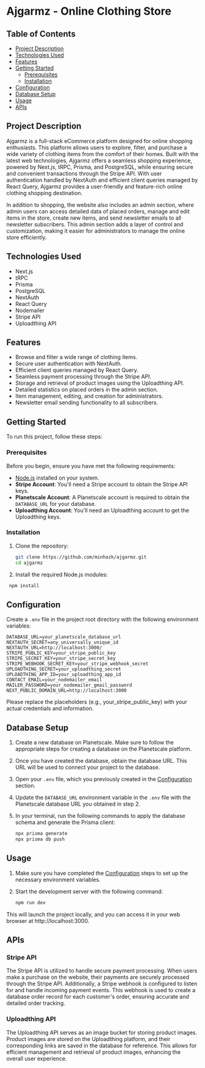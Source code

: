 # Ajgarmz - Online Clothing Store

## Table of Contents

-   [Project Description](#project-description)
-   [Technologies Used](#technologies-used)
-   [Features](#features)
-   [Getting Started](#getting-started)
    -   [Prerequisites](#prerequisites)
    -   [Installation](#installation)
-   [Configuration](#configuration)
-   [Database Setup](#database-setup)
-   [Usage](#usage)
-   [APIs](#apis)

## Project Description

Ajgarmz is a full-stack eCommerce platform designed for online shopping enthusiasts. This platform allows users to explore, filter, and purchase a wide variety of clothing items from the comfort of their homes. Built with the latest web technologies, Ajgarmz offers a seamless shopping experience, powered by Next.js, tRPC, Prisma, and PostgreSQL, while ensuring secure and convenient transactions through the Stripe API. With user authentication handled by NextAuth and efficient client queries managed by React Query, Ajgarmz provides a user-friendly and feature-rich online clothing shopping destination.

In addition to shopping, the website also includes an admin section, where admin users can access detailed data of placed orders, manage and edit items in the store, create new items, and send newsletter emails to all newsletter subscribers. This admin section adds a layer of control and customization, making it easier for administrators to manage the online store efficiently.

## Technologies Used

-   Next.js
-   tRPC
-   Prisma
-   PostgreSQL
-   NextAuth
-   React Query
-   Nodemailer
-   Stripe API
-   Uploadthing API

## Features

-   Browse and filter a wide range of clothing items.
-   Secure user authentication with NextAuth.
-   Efficient client queries managed by React Query.
-   Seamless payment processing through the Stripe API.
-   Storage and retrieval of product images using the Uploadthing API.
-   Detailed statistics on placed orders in the admin section.
-   Item management, editing, and creation for administrators.
-   Newsletter email sending functionality to all subscribers.

## Getting Started

To run this project, follow these steps:

### Prerequisites

Before you begin, ensure you have met the following requirements:

-   [Node.js](https://nodejs.org/) installed on your system.
-   **Stripe Account**: You'll need a Stripe account to obtain the Stripe API keys.
-   **Planetscale Account**: A Planetscale account is required to obtain the `DATABASE_URL` for your database.
-   **Uploadthing Account**: You'll need an Uploadthing account to get the Uploadthing keys.

### Installation

1. Clone the repository:

    ```bash
    git clone https://github.com/minhazk/ajgarmz.git
    cd ajgarmz

    ```

2. Install the required Node.js modules:

```bash
 npm install
```

## Configuration

Create a `.env` file in the project root directory with the following environment variables:

```
DATABASE_URL=your_planetscale_database_url
NEXTAUTH_SECRET=any_universally_unique_id
NEXTAUTH_URL=http://localhost:3000/
STRIPE_PUBLIC_KEY=your_stripe_public_key
STRIPE_SECRET_KEY=your_stripe_secret_key
STRIPE_WEBHOOK_SECRET_KEY=your_stripe_webhook_secret
UPLOADTHING_SECRET=your_uploadthing_secret
UPLOADTHING_APP_ID=your_uploadthing_app_id
CONTACT_EMAIL=your_nodemailer_email
MAILER_PASSWORD=your_nodemailer_gmail_password
NEXT_PUBLIC_DOMAIN_URL=http://localhost:3000
```

Please replace the placeholders (e.g., your_stripe_public_key) with your actual credentials and information.

## Database Setup

1. Create a new database on Planetscale. Make sure to follow the appropriate steps for creating a database on the Planetscale platform.

2. Once you have created the database, obtain the database URL. This URL will be used to connect your project to the database.

3. Open your `.env` file, which you previously created in the [Configuration](#configuration) section.

4. Update the `DATABASE_URL` environment variable in the `.env` file with the Planetscale database URL you obtained in step 2.

5. In your terminal, run the following commands to apply the database schema and generate the Prisma client:

    ```bash
    npx prisma generate
    npx prisma db push
    ```

## Usage

1. Make sure you have completed the [Configuration](#configuration) steps to set up the necessary environment variables.

2. Start the development server with the following command:

    ```bash
    npm run dev
    ```

This will launch the project locally, and you can access it in your web browser at http://localhost:3000.

## APIs

### Stripe API

The Stripe API is utilized to handle secure payment processing. When users make a purchase on the website, their payments are securely processed through the Stripe API. Additionally, a Stripe webhook is configured to listen for and handle incoming payment events. This webhook is used to create a database order record for each customer's order, ensuring accurate and detailed order tracking.

### Uploadthing API

The Uploadthing API serves as an image bucket for storing product images. Product images are stored on the Uploadthing platform, and their corresponding links are saved in the database for reference. This allows for efficient management and retrieval of product images, enhancing the overall user experience.
